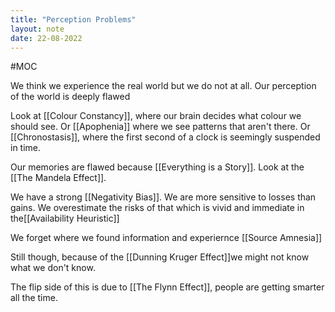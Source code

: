 ```yaml
---
title: "Perception Problems"
layout: note
date: 22-08-2022
---
```


#MOC

We think we experience the real world but we do not at all. Our perception of the world is deeply flawed

Look at [[Colour Constancy]], where our brain decides what colour we should see. Or [[Apophenia]] where we see patterns that aren't there. Or [[Chronostasis]], where the first second of a clock is seemingly suspended in time. 

Our memories are flawed because [[Everything is a Story]]. Look at the [[The Mandela Effect]].

We have a strong [[Negativity Bias]]. We are more sensitive to losses than gains. We overestimate the risks of that which is vivid and immediate in the[[Availability Heuristic]]

We forget where we found information and experiernce [[Source Amnesia]]

Still though, because of the [[Dunning Kruger Effect]]we might not know what we don't know.

The flip side of this is due to [[The Flynn Effect]], people are getting smarter all the time.
